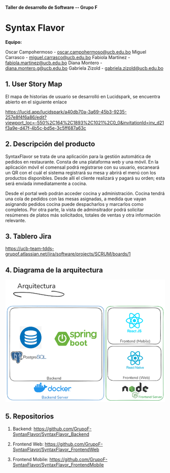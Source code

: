 **Taller de desarrollo de Software -- Grupo F**
# Syntax Flavor

**Equipo:**

Oscar Campohermoso - oscar.campohermoso@ucb.edu.bo
Miguel Carrasco - miguel.carrasco@ucb.edu.bo
Fabiola Martínez - fabiola.martinez@ucb.edu.bo
Diana Montero - diana.montero.g@ucb.edu.bo
Gabriela Zizold - gabriela.zizold@ucb.edu.bo

## 1. User Story Map

El mapa de historias de usuario se desarrolló en Lucidspark, se encuentra abierto en el siguiente enlace

https://lucid.app/lucidspark/a40db70a-3a69-45b3-9235-257e8f4f6a86/edit?viewport_loc=-550%2C164%2C1893%2C1021%2C0_0&invitationId=inv_d21f3a9e-d47f-4b5c-bd5e-3c5ff687a63c

## 2. Descripción del producto

SyntaxFlavor se trata de una aplicación para la gestión automática de pedidos en restaurante. Consta de una plataforma web y una móvil. En la aplicación móvil el comensal podrá registrarse con su usuario, escaneará un QR con el cuál el sistema registrará su mesa y abrirá el menú con los productos disponibles. Desde allí el cliente realizará y pagará su orden; esta será enviada inmediatamente a cocina.

Desde el portal web podrán acceder cocina y administración. Cocina tendrá una cola de pedidos con las mesas asignadas, a medida que vayan asignando pedidos cocina puede despacharlos y marcarlos como completos. Por otra parte, la vista de adminsitrador podrá solicitar resúmenes de platos más solicitados, totales de ventas y otra información relevante.

## 3. Tablero Jira

https://ucb-team-tdds-grupof.atlassian.net/jira/software/projects/SCRUM/boards/1

## 4. Diagrama de la arquitectura

![Arquitectura y herramientas a utilizar](image-1.png)

## 5. Repositorios

1. Backend: https://github.com/GrupoF-SyntaxFlavor/SyntaxFlavor_Backend

2. Frontend Web: https://github.com/GrupoF-SyntaxFlavor/SyntaxFlavor_FrontendWeb

3. Frontend Mobile:  https://github.com/GrupoF-SyntaxFlavor/SyntaxFlavor_FrontendMobile
